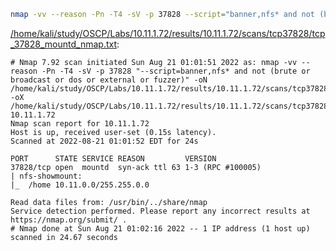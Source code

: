 ```bash
nmap -vv --reason -Pn -T4 -sV -p 37828 --script="banner,nfs* and not (brute or broadcast or dos or external or fuzzer)" -oN "/home/kali/study/OSCP/Labs/10.11.1.72/results/10.11.1.72/scans/tcp37828/tcp_37828_mountd_nmap.txt" -oX "/home/kali/study/OSCP/Labs/10.11.1.72/results/10.11.1.72/scans/tcp37828/xml/tcp_37828_mountd_nmap.xml" 10.11.1.72
```

[/home/kali/study/OSCP/Labs/10.11.1.72/results/10.11.1.72/scans/tcp37828/tcp_37828_mountd_nmap.txt](file:///home/kali/study/OSCP/Labs/10.11.1.72/results/10.11.1.72/scans/tcp37828/tcp_37828_mountd_nmap.txt):

```
# Nmap 7.92 scan initiated Sun Aug 21 01:01:51 2022 as: nmap -vv --reason -Pn -T4 -sV -p 37828 "--script=banner,nfs* and not (brute or broadcast or dos or external or fuzzer)" -oN /home/kali/study/OSCP/Labs/10.11.1.72/results/10.11.1.72/scans/tcp37828/tcp_37828_mountd_nmap.txt -oX /home/kali/study/OSCP/Labs/10.11.1.72/results/10.11.1.72/scans/tcp37828/xml/tcp_37828_mountd_nmap.xml 10.11.1.72
Nmap scan report for 10.11.1.72
Host is up, received user-set (0.15s latency).
Scanned at 2022-08-21 01:01:52 EDT for 24s

PORT      STATE SERVICE REASON         VERSION
37828/tcp open  mountd  syn-ack ttl 63 1-3 (RPC #100005)
| nfs-showmount: 
|_  /home 10.11.0.0/255.255.0.0

Read data files from: /usr/bin/../share/nmap
Service detection performed. Please report any incorrect results at https://nmap.org/submit/ .
# Nmap done at Sun Aug 21 01:02:16 2022 -- 1 IP address (1 host up) scanned in 24.67 seconds

```
